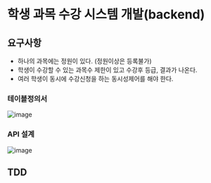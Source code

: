 # 학생 과목 수강 시스템 개발(backend)

## 요구사항
- 하나의 과목에는 정원이 있다. (정원이상은 등록불가) <br>
- 학생이 수강할 수 있는 과목수 제한이 있고 수강후 등급, 결과가 나온다. <br>
- 여러 학생이 동시에 수강신청을 하는 동시성제어를 해야 한다. <br>

### 테이블정의서
![image](https://github.com/MyoungSoo7/tdd-start/assets/13523622/70375533-4cf6-4791-bfbf-f4ab8adacb83)
### API 설계
![image](https://github.com/MyoungSoo7/tdd-start/assets/13523622/9e7f02d9-afc2-46a8-a045-7b22d510f87e)

## TDD
<!--
## 개발순서
데이터모델링<br>
### ERD
![image](https://github.com/MyoungSoo7/tdd-start/assets/13523622/84b4541b-ef29-43af-ad0e-7d72772dc70f)
-- 요구사항 정의서<br>
-- ![image](https://github.com/MyoungSoo7/tdd-start/assets/13523622/6ce52a32-52c4-414d-9a1a-87787f750103)
-- 객체정의서 <br>
-- ![image](https://github.com/MyoungSoo7/tdd-start/assets/13523622/8cc477c6-a62f-4b50-9748-d6805eb084f8)
-- ![image](https://github.com/MyoungSoo7/tdd-start/assets/13523622/8d88e39e-5d13-40fc-99b3-b5976306c4e8)

-->
